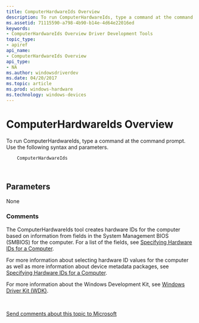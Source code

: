 ```yaml
---
title: ComputerHardwareIds Overview
description: To run ComputerHardwareIds, type a command at the command prompt. Use the following syntax and parameters.
ms.assetid: 71115590-a798-4b90-b14e-4d64e22016ed
keywords:
- ComputerHardwareIds Overview Driver Development Tools
topic_type:
- apiref
api_name:
- ComputerHardwareIds Overview
api_type:
- NA
ms.author: windowsdriverdev
ms.date: 04/20/2017
ms.topic: article
ms.prod: windows-hardware
ms.technology: windows-devices
---
```


# ComputerHardwareIds Overview


To run ComputerHardwareIds, type a command at the command prompt. Use the following syntax and parameters.

```
    ComputerHardwareIds

   
```

## <span id="Parameters"></span><span id="parameters"></span><span id="PARAMETERS"></span>Parameters


<span id="None"></span><span id="none"></span><span id="NONE"></span>None  

### <span id="comments"></span><span id="COMMENTS"></span>Comments

The ComputerHardwareIds tool creates hardware IDs for the computer based on information from fields in the System Management BIOS (SMBIOS) for the computer. For a list of the fields, see [Specifying Hardware IDs for a Computer](https://msdn.microsoft.com/library/windows/hardware/ff552325).

For more information about selecting hardware ID values for the computer as well as more information about device metadata packages, see [Specifying Hardware IDs for a Computer](https://msdn.microsoft.com/library/windows/hardware/ff552325).

For more information about the Windows Development Kit, see [Windows Driver Kit (WDK)](https://go.microsoft.com/fwlink/?linkid=846744).
 

 

[Send comments about this topic to Microsoft](mailto:wsddocfb@microsoft.com?subject=Documentation%20feedback%20[devtest\devtest]:%20ComputerHardwareIds%20Overview%20%20RELEASE:%20%2811/17/2016%29&body=%0A%0APRIVACY%20STATEMENT%0A%0AWe%20use%20your%20feedback%20to%20improve%20the%20documentation.%20We%20don't%20use%20your%20email%20address%20for%20any%20other%20purpose,%20and%20we'll%20remove%20your%20email%20address%20from%20our%20system%20after%20the%20issue%20that%20you're%20reporting%20is%20fixed.%20While%20we're%20working%20to%20fix%20this%20issue,%20we%20might%20send%20you%20an%20email%20message%20to%20ask%20for%20more%20info.%20Later,%20we%20might%20also%20send%20you%20an%20email%20message%20to%20let%20you%20know%20that%20we've%20addressed%20your%20feedback.%0A%0AFor%20more%20info%20about%20Microsoft's%20privacy%20policy,%20see%20http://privacy.microsoft.com/default.aspx. "Send comments about this topic to Microsoft")




